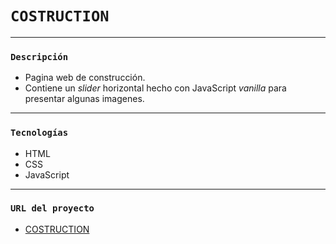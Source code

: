 # `COSTRUCTION`
---
### `Descripción`
- Pagina web de construcción.
- Contiene un *slider* horizontal hecho con JavaScript *vanilla* para presentar algunas imagenes.
---

### `Tecnologías`
- HTML
- CSS
- JavaScript
---

### `URL del proyecto`
- [COSTRUCTION](https://thhomasgt99.github.io/construction/)
